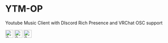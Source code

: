 # YTM-OP
Youtube Music Client with DIscord Rich Presence and VRChat OSC support


[<img src="https://v2.speedtyper.dev/users/FennBoii/badges/averagewpm" alt="SpeedTyper.dev avg wpm" height="25">](https://www.speedtyper.dev/profile/FennBoii) 
[<img src="https://v2.speedtyper.dev/users/FennBoii/badges/topwpm" alt="SpeedTyper.dev top wpm" height="25">](https://www.speedtyper.dev/profile/FennBoii) 
[<img src="https://v2.speedtyper.dev/users/FennBoii/badges/gamecount" alt="SpeedTyper.dev games" height="25">](https://www.speedtyper.dev/profile/FennBoii)
